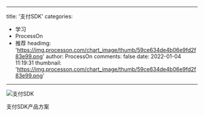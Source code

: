 
---
title: '支付SDK'
categories: 
 - 学习
 - ProcessOn
 - 推荐
headimg: 'https://img.processon.com/chart_image/thumb/59ce634de4b06e9fd2f83e99.png'
author: ProcessOn
comments: false
date: 2022-01-04 11:19:31
thumbnail: 'https://img.processon.com/chart_image/thumb/59ce634de4b06e9fd2f83e99.png'
---

<div>   
<img class="thumb" alt="支付SDK" src="https://img.processon.com/chart_image/thumb/59ce634de4b06e9fd2f83e99.png" referrerpolicy="no-referrer">
<p>支付SDK产品方案</p>  
</div>
            